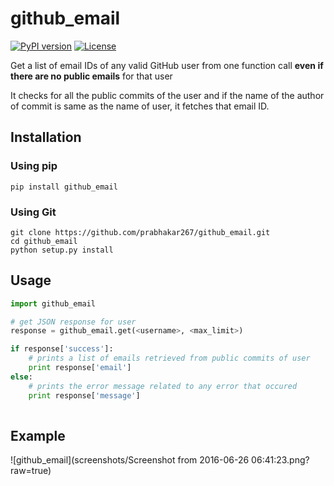 # github_email

[![PyPI version](https://badge.fury.io/py/github_email.svg)](https://badge.fury.io/py/github_email)
[![License](http://img.shields.io/:license-mit-blue.svg)](http://doge.mit-license.org)

Get a list of email IDs of any valid GitHub user from one function call **even if there are no public emails** for that user

It checks for all the public commits of the user and if the name of the author of commit is same as the name of user, it fetches that email ID.

## Installation
### Using pip
```pip
pip install github_email
```
### Using Git
```
git clone https://github.com/prabhakar267/github_email.git
cd github_email
python setup.py install
```

## Usage

```python
import github_email

# get JSON response for user
response = github_email.get(<username>, <max_limit>)

if response['success']:
    # prints a list of emails retrieved from public commits of user 
    print response['email']
else:
    # prints the error message related to any error that occured
    print response['message']
    
```

## Example
![github_email](screenshots/Screenshot from 2016-06-26 06:41:23.png?raw=true)

